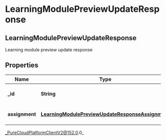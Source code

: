 # LearningModulePreviewUpdateResponse

## LearningModulePreviewUpdateResponse
Learning module preview update response

## Properties

|Name | Type | Description | Notes|
|------------ | ------------- | ------------- | -------------|
| **_id** | **String** | The Learning Module id | [optional] |
| **assignment** | [**LearningModulePreviewUpdateResponseAssignment**](LearningModulePreviewUpdateResponseAssignment) | The Assignment Preview | [optional] |



_PureCloudPlatformClientV2@152.0.0_
